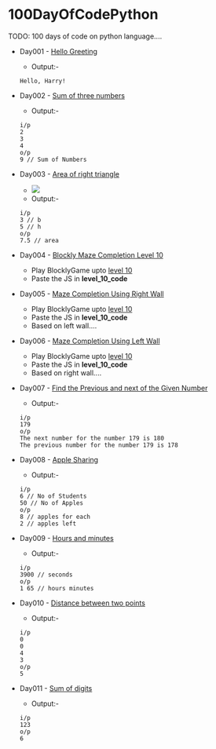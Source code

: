 # 100DayOfCodePython
TODO: 100 days of code on python language.... 

* Day001 - [Hello Greeting](https://github.com/sanjaysanju618/100DayOfCodePython/blob/master/day001.py)
  - Output:-
  ```
  Hello, Harry!
  ```
* Day002 - [Sum of three numbers](https://github.com/sanjaysanju618/100DayOfCodePython/blob/master/day002.py)
  - Output:-
  ```
  i/p
  2
  3
  4
  o/p
  9 // Sum of Numbers
  ```
* Day003 - [Area of right triangle](https://github.com/sanjaysanju618/100DayOfCodePython/blob/master/day003.py)
    - ![](http://i.imgur.com/6EkzVxA.jpg)
    - Output:-
  ```
  i/p
  3 // b
  5 // h
  o/p
  7.5 // area
  ```
* Day004 - [Blockly Maze Completion Level 10](https://github.com/sanjaysanju618/100DayOfCodePython/blob/master/day004.py)
  - Play BlocklyGame upto [level 10](https://blockly-games.appspot.com/maze)
  - Paste the JS in **level_10_code**
* Day005 - [Maze Completion Using Right Wall](https://github.com/sanjaysanju618/100DayOfCodePython/blob/master/day005.py)
  - Play BlocklyGame upto [level 10](https://blockly-games.appspot.com/maze)
  - Paste the JS in **level_10_code**
  - Based on left wall....
* Day006 - [Maze Completion Using Left Wall](https://github.com/sanjaysanju618/100DayOfCodePython/blob/master/day006.py)
  - Play BlocklyGame upto [level 10](https://blockly-games.appspot.com/maze)
  - Paste the JS in **level_10_code**
  - Based on right wall....
* Day007 - [Find the Previous and next of the Given Number](https://github.com/sanjaysanju618/100DayOfCodePython/blob/master/day007.py)
  - Output:-
  ```
  i/p
  179
  o/p
  The next number for the number 179 is 180
  The previous number for the number 179 is 178
  ```
* Day008 - [Apple Sharing](https://github.com/sanjaysanju618/100DayOfCodePython/blob/master/day008.py)
  - Output:-
  ```
  i/p
  6 // No of Students
  50 // No of Apples
  o/p
  8 // apples for each
  2 // apples left
  ```

* Day009 - [Hours and minutes](https://github.com/sanjaysanju618/100DayOfCodePython/blob/master/day009.py)
  - Output:-
  ```
  i/p
  3900 // seconds
  o/p
  1 65 // hours minutes
  ```
* Day010 - [Distance between two points](https://github.com/sanjaysanju618/100DayOfCodePython/blob/master/day010.py)
  - Output:-
  ```
  i/p
  0
  0
  4
  3
  o/p
  5
  ```
* Day011 - [Sum of digits](https://github.com/sanjaysanju618/100DayOfCodePython/blob/master/day011.c)
  - Output:-
  ```
  i/p
  123
  o/p
  6
  ```
